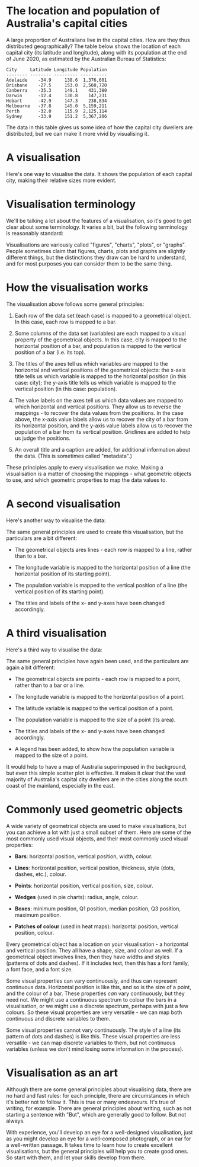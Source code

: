 # The location and population of Australia's capital cities

A large proportion of Australians live in the capital cities. How are they thus distributed geographically? The table below shows the location of each capital city (its latitude and longitude), along with its population at the end of June 2020, as estimated by the Australian Bureau of Statistics:

```
City     Latitude Longitude Population
-------- -------- --------- ----------
Adelaide    -34.9     138.6  1,376,601
Brisbane    -27.5     153.0  2,560,720
Canberra    -35.3     149.1    431,380
Darwin      -12.4     130.8    147,231
Hobart      -42.9     147.3    238,834
Melbourne   -37.8     145.0  5,159,211
Perth       -32.0     115.9  2,125,114
Sydney      -33.9     151.2  5,367,206
```

The data in this table gives us some idea of how the capital city dwellers are distributed, but we can make it more vivid by visualising it.

# A visualisation

Here's one way to visualise the data. It shows the population of each capital city, making their relative sizes more evident.

<div id="pops"></div>
<script>
  Highcharts.chart("pops", {
  	title: {text: "Population of Australia's Capital Cities on 30 June 2020"},
  	caption: {text: "Source: Australian Bureau of Statistics"},
  	xAxis: {title: {text: ""}, type: "category",},
  	yAxis: {min: 0, title: {text: "Population"}, tickInterval: 1000000},
  	legend: {enabled: false},
  	series: [{
  	  type: 'column',
  		data: [
        ["Adelaide", 1376601],
        ["Brisbane", 2560720],
        ["Canberra", 431380],
        ["Darwin", 147231],
        ["Hobart", 238834],
        ["Melbourne", 5159211],
        ["Perth", 2125114],
        ["Sydney", 5367206],
      ],
  	}]
  });
</script>

# Visualisation terminology

We'll be talking a lot about the features of a visualisation, so it's good to get clear about some terminology. It varies a bit, but the following terminology is reasonably standard:

<div id="terminology"></div>
<script>
  Highcharts.chart("terminology", {
    title: {text: "Visualisation title"},
	  subtitle: {text: "Visualisation subtitle"},
	  caption: {text: "Visualisation caption"},
  	xAxis: {title: {text: "x-axis title/label"}, labels: {format: "Value label"}},
  	yAxis: {min: 0, title: {text: "y-axis title/label"}, tickInterval: 1000000, labels: {format: "Value label"}},
    legend: {title: {text: "Legend title", style: {"fontWeight": "normal"}}, itemStyle: {fontWeight: "normal"}},
  	series: [{
  	  type: 'column',
  	  name: "Series label",
  	  dataLabels: {enabled: true, format: "Data label", style: {"fontWeight": "normal"}},
  		data: [1376601, 2560720, 431380, 147231, 238834, 5159211, 2125114, 5367206],
  	}]
  });
</script>

Visualisations are variously called "figures", "charts", "plots", or "graphs". People sometimes claim that figures, charts, plots and graphs are slightly different things, but the distinctions they draw can be hard to understand, and for most purposes you can consider them to be the same thing.

# How the visualisation works

The visualisation above follows some general principles:

1. Each row of the data set (each case) is mapped to a geometrical object. In this case, each row is mapped to a bar.

1. Some columns of the data set (variables) are each mapped to a visual property of the geometrical objects. In this case, city is mapped to the horizontal position of a bar, and population is mapped to the vertical position of a bar (i.e. its top).

1. The titles of the axes tell us which variables are mapped to the horizontal and vertical positions of the geometrical objects: the x-axis title tells us which variable is mapped to the horizontal position (in this case: city); the y-axis title tells us which variable is mapped to the vertical position (in this case: population).

1. The value labels on the axes tell us which data values are mapped to which horizontal and vertical positions. They allow us to reverse the mappings - to recover the data values from the positions. In the case above, the x-axis value labels allow us to recover the city of a bar from its horizontal position, and the y-axis value labels allow us to recover the population of a bar from its vertical position. Gridlines are added to help us judge the positions.

1. An overall title and a caption are added, for additional information about the data. (This is sometimes called "metadata".)

These principles apply to every visualisation we make. Making a visualisation is a matter of choosing the mappings - what geometric objects to use, and which geometric properties to map the data values to.

# A second visualisation

Here's another way to visualise the data:

<div id="longs"></div>
<script>
  Highcharts.chart("longs", {
  	title: {text: "Population of Australia's Capital Cities on 30 June 2020"},
  	caption: {text: "Source: Australian Bureau of Statistics"},
  	xAxis: {title: {text: "Longitude"}, gridLineWidth: 1, tickInterval: 2},
  	yAxis: {min: 0, title: {text: "Population"}, tickInterval: 1000000},
  	legend: {enabled: false},
  	series: [{
  	  type: "line",
  	  pointWidth: 20,
  		data: [
        {name: "Perth", x: 115.9, y: 2125114},
        {name: "Darwin", x: 130.8, y: 147231},
        {name: "Adelaide", x: 138.6, y: 1376601},
        {name: "Melbourne", x: 145.0, y: 5159211},
        {name: "Hobart", x: 147.3, y: 238834},
        {name: "Canberra", x: 149.1, y: 431380},
        {name: "Sydney", x: 151.2, y: 5367206},
        {name: "Brisbane", x: 153.0, y: 2560720},
      ],
  	}]
  });
</script>

The same general principles are used to create this visualisation, but the particulars are a bit different:

- The geometrical objects ares lines - each row is mapped to a line, rather than to a bar.

- The longitude variable is mapped to the horizontal position of a line (the horizontal position of its starting point).

- The population variable is mapped to the vertical position of a line (the vertical position of its starting point).

- The titles and labels of the x- and y-axes have been changed accordingly.

# A third visualisation

Here's a third way to visualise the data:

<div id="latlonpop"></div>
<script>
  Highcharts.chart("latlonpop", {
    chart: {type: "bubble", height: 500},
  	title: {text: "Population of Australia's Capital Cities on 30 June 2020"},
  	caption: {text: "Source: Australian Bureau of Statistics"},
    xAxis: {min: 110, max: 160, title: {enabled: true, text: "Longitude"}, gridLineWidth: 1, tickInterval: 2},
    yAxis: {title: {text: "Latitude"}, tickInterval: 2},
    series: [{
      name: "",
      data: [
        {name: "Adelaide", y: -34.9, x: 138.6, z: 1376601},
        {name: "Brisbane", y: -27.5, x: 153.0, z: 2560720},
        {name: "Canberra", y: -35.3, x: 149.1, z: 431380},
        {name: "Darwin", y: -12.4, x: 130.8, z: 147231},
        {name: "Hobart", y: -42.9, x: 147.3, z: 238834},
        {name: "Melbourne", y: -37.8, x: 145.0, z: 5159211},
        {name: "Perth", y: -32.0, x: 115.9, z: 2125114},
        {name: "Sydney", y: -33.9, x: 151.2, z: 5367206},
      ],
      dataLabels: {enabled: false, format: "{point.name}<br>{point.z:,.0f}", useHTML: true, allowOverlap: true},
    }],
    legend: {title: {text: "Population", style: {"fontWeight": "normal"}}, symbolWidth: 0, align: "right", verticalAlign: "middle", layout: "vertical", bubbleLegend: {enabled: true, ranges: [{value: 2000000},{value: 4000000},{value: 6000000}]}},
  });
</script>

The same general principles have again been used, and the particulars are again a bit different:

- The geometrical objects are points - each row is mapped to a point, rather than to a bar or a line.

- The longitude variable is mapped to the horizontal position of a point.

- The latitude variable is mapped to the vertical position of a point.

- The population variable is mapped to the size of a point (its area).

- The titles and labels of the x- and y-axes have been changed accordingly.

- A legend has been added, to show how the population variable is mapped to the size of a point. 

It would help to have a map of Australia superimposed in the background, but even this simple scatter plot is effective. It makes it clear that the vast majority of Australia's capital city dwellers are in the cities along the south coast of the mainland, especially in the east.

# Commonly used geometric objects

A wide variety of geometrical objects are used to make visualisations, but you can achieve a lot with just a small subset of them. Here are some of the most commonly used visual objects, and their most commonly used visual properties:

- **Bars**: horizontal position, vertical position, width, colour. 

- **Lines**: horizontal position, vertical position, thickness, style (dots, dashes, etc.), colour. 

- **Points**: horizontal position, vertical position, size, colour. 

- **Wedges** (used in pie charts): radius, angle, colour. 

- **Boxes**: minimum position, Q1 position, median position, Q3 position, maximum position.

- **Patches of colour** (used in heat maps): horizontal position, vertical position, colour.

Every geometrical object has a location on your visualisation - a horizontal and vertical position. They all have a shape, size, and colour as well. If a geometrical object involves lines, then they have widths and styles (patterns of dots and dashes). If it includes text, then this has a font family, a font face, and a font size.

Some visual properties can vary continuously, and thus can represent continuous data. Horizontal position is like this, and so is the size of a point, and the colour of a bar. These properties *can* vary continuously, but they need not. We might use a continuous spectrum to colour the bars in a visualisation, or we might use a discrete spectrum, perhaps with just a few colours. So these visual properties are very versatile - we can map both continuous and discrete variables to them.

Some visual properties cannot vary continuously. The style of a line (its pattern of dots and dashes) is like this. These visual properties are less versatile - we can map discrete variables to them, but not continuous variables (unless we don't mind losing some information in the process).

# Visualisation as an art

Although there are some general principles about visualising data, there are no hard and fast rules: for each principle, there are circumstances in which it's better not to follow it. This is true or many endeavours. It's true of writing, for example. There are general principles about writing, such as not starting a sentence with "But", which are generally good to follow. But not always.

With experience, you'll develop an eye for a well-designed visualisation, just as you might develop an eye for a well-composed photograph, or an ear for a well-written passage. It takes time to learn how to create excellent visualisations, but the general principles will help you to create good ones. So start with them, and let your skills develop from there.